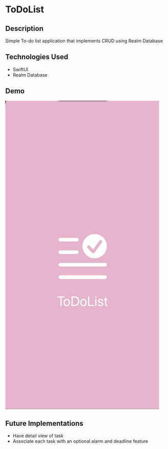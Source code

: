 # ToDoList

## Description
Simple To-do list application that implements CRUD using Realm Database

## Technologies Used
- SwiftUI
- Realm Database

## Demo
![Dice Roll Demo](Demo/demo.gif)

## Future Implementations
- Have detail view of task
- Associate each task with an optional alarm and deadline feature
